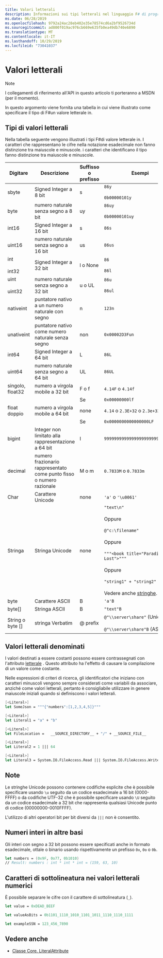 ```yaml
---
title: Valori letterali
description: Informazioni sui tipi letterali nel linguaggio F# di programmazione.
ms.date: 06/28/2019
ms.openlocfilehash: 9792a24ac28eb402e35e78574cd6a2bf9526734d
ms.sourcegitcommit: ad800f019ac976cb669e635fb0ea49db740e6890
ms.translationtype: MT
ms.contentlocale: it-IT
ms.lasthandoff: 10/29/2019
ms.locfileid: "73041037"
---
```

# <a name="literals"></a>Valori letterali

> [!NOTE]
> I collegamenti di riferimento all'API in questo articolo ti porteranno a MSDN (per il momento).

In questo argomento viene fornita una tabella in cui viene illustrato come specificare il tipo di F#un valore letterale in.

## <a name="literal-types"></a>Tipi di valori letterali

Nella tabella seguente vengono illustrati i tipi F#di valore letterale in. I caratteri che rappresentano le cifre nella notazione esadecimale non fanno distinzione tra maiuscole e minuscole. i caratteri che identificano il tipo fanno distinzione tra maiuscole e minuscole.

|Digitare|Descrizione|Suffisso o prefisso|Esempi|
|----|-----------|----------------|--------|
|sbyte|Signed Integer a 8 bit|s|`86y`<br /><br />`0b00000101y`|
|byte|numero naturale senza segno a 8 bit|uy|`86uy`<br /><br />`0b00000101uy`|
|int16|Signed Integer a 16 bit|s|`86s`|
|uint16|numero naturale senza segno a 16 bit|us|`86us`|
|int<br /><br />int32|Signed Integer a 32 bit|l o None|`86`<br /><br />`86l`|
|uint<br /><br />uint32|numero naturale senza segno a 32 bit|u o UL|`86u`<br /><br />`86ul`|
|nativeint|puntatore nativo a un numero naturale con segno|n|`123n`|
|unativeint|puntatore nativo come numero naturale senza segno|non|`0x00002D3Fun`|
|int64|Signed Integer a 64 bit|L|`86L`|
|uint64|numero naturale senza segno a 64 bit|UL|`86UL`|
|singolo, float32|numero a virgola mobile a 32 bit|F o f|`4.14F` o `4.14f`|
|||Se|`0x00000000lf`|
|float doppio|numero a virgola mobile a 64 bit|none|`4.14` o `2.3E+32` o `2.3e+32`|
|||Se|`0x0000000000000000LF`|
|bigint|Integer non limitato alla rappresentazione a 64 bit|I|`9999999999999999999999999999I`|
|decimal|numero frazionario rappresentato come punto fisso o numero razionale|M o m|`0.7833M` o `0.7833m`|
|Char|Carattere Unicode|none|`'a'` o `'\u0061'`|
|Stringa|Stringa Unicode|none|`"text\n"`<br /><br />Oppure<br /><br />`@"c:\filename"`<br /><br />Oppure<br /><br />`"""<book title="Paradise Lost">"""`<br /><br />Oppure<br /><br />`"string1" + "string2"`<br /><br />Vedere anche [stringhe](Strings.md).|
|byte|Carattere ASCII|B|`'a'B`|
|byte[]|Stringa ASCII|B|`"text"B`|
|String o byte []|stringa Verbatim|@ prefix|`@"\\server\share"` (Unicode)<br /><br />`@"\\server\share"B` (ASCII)|

## <a name="named-literals"></a>Valori letterali denominati

I valori destinati a essere costanti possono essere contrassegnati con l'attributo [letterale](https://msdn.microsoft.com/library/465f36ce-d146-41c0-b425-679c509cd285) . Questo attributo ha l'effetto di causare la compilazione di un valore come costante.

Nelle espressioni di criteri di ricerca, gli identificatori che iniziano con caratteri minuscoli vengono sempre considerati come variabili da associare, anziché come valori letterali, pertanto è consigliabile utilizzare in genere maiuscole iniziali quando si definiscono i valori letterali.

```fsharp
[<Literal>]
let SomeJson = """{"numbers":[1,2,3,4,5]}"""

[<Literal>]
let Literal1 = "a" + "b"

[<Literal>]
let FileLocation =   __SOURCE_DIRECTORY__ + "/" + __SOURCE_FILE__

[<Literal>]
let Literal2 = 1 ||| 64

[<Literal>]
let Literal3 = System.IO.FileAccess.Read ||| System.IO.FileAccess.Write
```

## <a name="remarks"></a>Note

Le stringhe Unicode possono contenere codifiche esplicite che è possibile specificare usando `\u` seguito da un codice esadecimale a 16 bit (0000-FFFF) o da codifiche UTF-32 che è possibile specificare usando `\U` seguito da un codice esadecimale a 32 bit che rappresenta qualsiasi Unicode punto di codice (00000000-0010FFFF).

L'utilizzo di altri operatori bit per bit diversi da `|||` non è consentito.

## <a name="integers-in-other-bases"></a>Numeri interi in altre basi

Gli interi con segno a 32 bit possono essere specificati anche in formato esadecimale, ottale o binario usando rispettivamente un prefisso `0x`, `0o` o `0b`.

```fsharp
let numbers = (0x9F, 0o77, 0b1010)
// Result: numbers : int * int * int = (159, 63, 10)
```

## <a name="underscores-in-numeric-literals"></a>Caratteri di sottolineatura nei valori letterali numerici

È possibile separare le cifre con il carattere di sottolineatura (`_`).

```fsharp
let value = 0xDEAD_BEEF

let valueAsBits = 0b1101_1110_1010_1101_1011_1110_1110_1111

let exampleSSN = 123_456_7890
```

## <a name="see-also"></a>Vedere anche

- [Classe Core. LiteralAttribute](https://msdn.microsoft.com/visualfsharpdocs/conceptual/core.literalattribute-class-%5bfsharp%5d)
